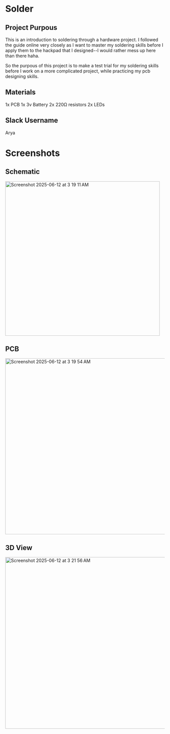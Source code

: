 # Solder

## Project Purpous
This is an introduction to soldering through a hardware project. I followed the guide online very closely as I want to master my soldering skills before I apply them to the hackpad that I designed--I would rather mess up here than there haha. 

So the purpous of this project is to make a test trial for my soldering skills before I work on a more complicated project, while practicing my pcb designing skills. 

## Materials
1x PCB
1x 3v Battery
2x 220Ω resistors
2x LEDs

## Slack Username
Arya

# Screenshots

## Schematic

<img width="488" alt="Screenshot 2025-06-12 at 3 19 11 AM" src="https://github.com/user-attachments/assets/19215b36-f704-4b0c-92f3-1889d11316d0" />

## PCB

<img width="556" alt="Screenshot 2025-06-12 at 3 19 54 AM" src="https://github.com/user-attachments/assets/1a20bb0c-f2ef-44d4-86b5-98b59e9710ed" />

## 3D View

<img width="542" alt="Screenshot 2025-06-12 at 3 21 56 AM" src="https://github.com/user-attachments/assets/055223b3-1e21-45fc-bef0-218ba1fee7f7" />



